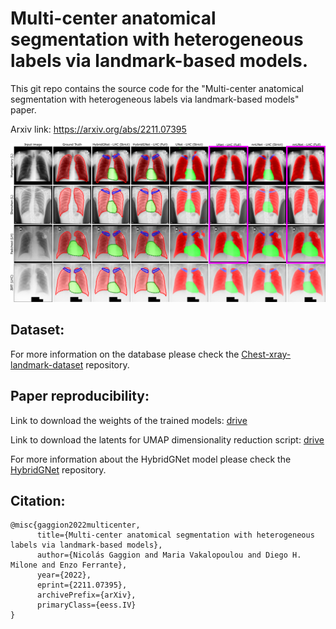 # Multi-center anatomical segmentation with heterogeneous labels via landmark-based models.

This git repo contains the source code for the "Multi-center anatomical segmentation with heterogeneous labels via landmark-based models" paper.

Arxiv link: https://arxiv.org/abs/2211.07395

![image](figure.png)

## Dataset:

For more information on the database please check the [Chest-xray-landmark-dataset](https://github.com/ngaggion/Chest-xray-landmark-dataset) repository.

## Paper reproducibility:

Link to download the weights of the trained models: [drive](https://drive.google.com/file/d/1yjXB0VgPY2mdz6TVpI-wtFJVUVv2GLj3)

Link to download the latents for UMAP dimensionality reduction script: [drive](https://drive.google.com/file/d/13EKbgSNZ9pON_vuVHT99BVqSnlwj8Pae)

For more information about the HybridGNet model please check the [HybridGNet](https://github.com/ngaggion/HybridGNet) repository.

## Citation:

````
@misc{gaggion2022multicenter,
      title={Multi-center anatomical segmentation with heterogeneous labels via landmark-based models}, 
      author={Nicolás Gaggion and Maria Vakalopoulou and Diego H. Milone and Enzo Ferrante},
      year={2022},
      eprint={2211.07395},
      archivePrefix={arXiv},
      primaryClass={eess.IV}
}
````